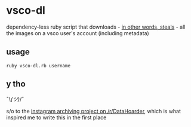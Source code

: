 vsco-dl
=======

dependency-less ruby script that downloads - [in other words, steals](https://nakedsecurity.sophos.com/2017/09/12/why-are-redditors-ripping-images-from-instagram-because-they-can/) - all the images on a vsco user's account (including metadata)

usage
-----
    ruby vsco-dl.rb username

y tho
-----
¯\\_(ツ)_/¯

s/o to the [instagram archiving project on /r/DataHoarder](https://www.reddit.com/r/DataHoarder/comments/5m36zr/distributed_archivingsnapshots_of_instagram/), which is what inspired me to write this in the first place
